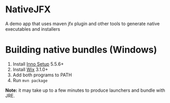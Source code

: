 # NativeJFX
A demo app that uses maven jfx plugin and other tools to generate native executables and installers

# Building native bundles (Windows)
<ol>
<li>Install <a href="http://www.jrsoftware.org/isdl.php">Inno Setup</a> 5.5.6+</li>
<li>Install <a href="http://wixtoolset.org/">Wix</a> 3.1.0+</li>
<li>Add both programs to PATH</li>
<li>Run <code>mvn package</code></li>
</ol>

<b>Note:</b> it may take up to a few minutes to produce launchers and bundle with JRE.
